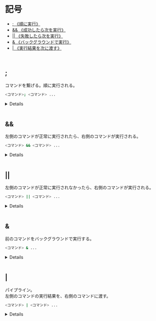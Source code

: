# 記号

- [; 《順に実行》](#semicolon)
- [&& 《成功したら次を実行》](#andand)
- [|| 《失敗したら次を実行》](#berber)
- [& 《バックグラウンドで実行》](#and)
- [| 《実行結果を次に渡す》](#pipe)

<br>

<span id='semicolon'></span>
## ;

コマンドを繋げる。順に実行される。

```bash
<コマンド>; <コマンド> ...
```

<details>

```bash
# 複数可
$ echo 'Hello'; echo 'World'; echo '!!!!!'
Hello
World
!!!!!
```

```bash
# 前のコマンドが失敗しても次のコマンドを実行
$ cat hello; echo 'World'
cat: hello: No such file or directory
World
```

</details>

<br>

<span id='andand'></span>
## &&

左側のコマンドが正常に実行されたら、右側のコマンドが実行される。

```bash
<コマンド> && <コマンド> ...
```

<details>

```bash
$ echo 'Hello' && echo 'World'
Hello
World
```

<br>

左側がエラーなどで正常に実行されなかった場合、右側は実行されない。
```bash
$ cat hello && echo 'World'
cat: hello: No such file or directory
```

</details>

<br>

<span id='berber'></span>
## ||

左側のコマンドが正常に実行されなかったら、右側のコマンドが実行される。

```bash
<コマンド> || <コマンド> ...
```

<details>

```bash
$ cat hello || echo 'World'
cat: hello: No such file or directory
World
```

<br>

左側のコードが正常に実行された場合、右側は実行されない。

```bash
$ echo 'Hello' || echo 'World'
Hello
```

</details>

<br>

<span id='and'></span>
## &

前のコマンドをバックグラウンドで実行する。

```bash
<コマンド> & ...
```

<details>

```bash
$ sleep 5 &
[1] 83280

$ jobs
[1]  + running    sleep 20

# 20秒後
$
[1]  + done       sleep 20
```

</details>

<br>

<span id='pipe'></span>
## |

パイプライン。<br>
左側のコマンドの実行結果を、右側のコマンドに渡す。

```bash
<コマンド> | <コマンド> ...
```

<details>

```bash
$ ls
sample_A.txt  sample_B.csv  test_A.txt  test_B.csv

$ ls | grap sample
sample_A.txt
sample_B.csv
```

<br>

複数も可。

```bash
$ ls sample
sample_A.txt  sample_B.csv  test_A.txt  test_B.csv

$ ls sample | tee test.txt | wc -l
4
```

</details>
